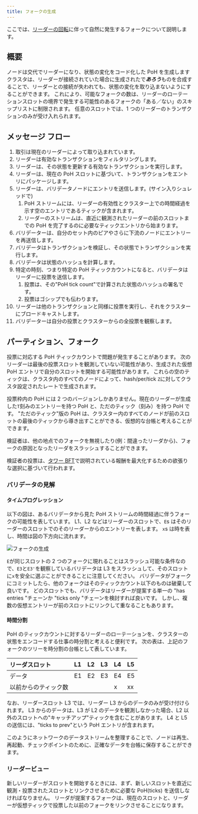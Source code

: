 ```yaml
---
title: フォークの生成
---
```


ここでは、[リーダーの回転](leader-rotation.md)に伴って自然に発生するフォークについて説明します。

## 概要

ノードは交代でリーダーになり、状態の変化をコード化した PoH を生成します クラスタは、リーダーが接続されていた場合に生成されたで***あろう***ものを合成することで、リーダーとの接続が失われても、状態の変化を取り込まないようにすることができます。 これにより、可能なフォークの数は、リーダーのローテーションスロットの境界で発生する可能性のあるフォークの「ある／ない」のスキップリストに制限されます。 任意のスロットでは、1 つのリーダーのトランザクションのみが受け入れられます。

## メッセージ フロー

1. 取引は現在のリーダーによって取り込まれています。
2. リーダーは有効なトランザクションをフィルタリングします。
3. リーダーは、その状態を更新する有効なトランザクションを実行します。
4. リーダーは、現在の PoH スロットに基づいて、トランザクションをエントリにパッケージします。
5. リーダーは、バリデータノードにエントリを送信します。\(サイン入りシュレッドで\)
   1. PoH ストリームには、リーダーの有効性とクラスター上での時間経過を示す空のエントリであるティックが含まれます。
   2. リーダーのストリームは、直近に観測されたリーダーの前のスロットまでの PoH を完了するのに必要なティックエントリから始まります。
6. バリデーターは、自分のセット内のピアやさらに下流のノードにエントリーを再送信します。
7. バリデータはトランザクションを検証し、その状態でトランザクションを実行します。
8. バリデータは状態のハッシュを計算します。
9. 特定の時刻、つまり特定の PoH ティックカウントになると、バリデータはリーダーに投票を送信します。
   1. 投票は、その"PoH tick count"で計算された状態のハッシュの署名です。
   2. 投票はゴシップでも伝わります。
10. リーダーは他のトランザクションと同様に投票を実行し、それをクラスターにブロードキャストします。
11. バリデーターは自分の投票とクラスターからの全投票を観察します。

## パーティション、フォーク

投票に対応する PoH ティックカウントで問題が発生することがあります。 次のリーダーは最後の投票スロットを観測していない可能性があり、生成された仮想 PoH エントリで自分のスロットを開始する可能性があります。 これらの空のティックは、クラスタ内のすべてのノードによって、hash/per/tick `Z`に対してクラスタ設定されたレートで生成されます。

投票枠内の PoH には 2 つのバージョンしかありません。現在のリーダーが生成した`T`刻みのエントリーを持つ PoH と、ただのティック（刻み）を持つ PoH です。 "ただのティック"版の PoH は、クラスター内のすべてのノードが前のスロットの最後のティックから導き出すことができる、仮想的な台帳と考えることができます。

検証者は、他の地点でのフォークを無視したり\(例：間違ったリーダから\)、フォークの原因となったリーダをスラッシュすることができます。

検証者の投票は、[タワー BFT](../implemented-proposals/tower-bft.md)で説明されている報酬を最大化するための欲張りな選択に基づいて行われます。

### バリデータの見解

#### タイムプログレッション

以下の図は、あるバリデータから見た PoH ストリームの時間経過に伴うフォークの可能性を表しています。 L1、L2 などはリーダーのスロットで、`E`s はそのリーダーのスロットでのそのリーダーからのエントリーを表します。 `x`s は時を表し、時間は図の下方向に流れます。

![フォークの生成](/img/fork-generation.svg)

`E`が同じスロットの 2 つのフォークに現れることはスラッシュ可能な条件なので、`E3`と`E3'`を観察しているバリデータは L3 をスラッシュして、そのスロットに`x`を安全に選ぶことができることに注意してください。 バリデータがフォークにコミットしたら、他のフォークはそのティックカウント以下のものは破棄して良いです。 どのスロットでも、バリデータはリーダーが提案する単一の "has entries "チェーンか "ticks only "チェーンを検討すれば良いです。 しかし、複数の仮想エントリーが前のスロットにリンクして重なることもあります。

#### 時間分割

PoH のティックカウントに対するリーダーのローテーションを、クラスターの状態をエンコードする仕事の時分割と考えると便利です。 次の表は、上記のフォークのツリーを時分割の台帳として表しています。

| リーダスロット       | L1  | L2  | L3  | L4  | L5  |
| :------------------- | :-- | :-- | :-- | :-- | :-- |
| データ               | E1  | E2  | E3  | E4  | E5  |
| 以前からのティック数 |     |     |     | x   | xx  |

なお、リーダースロット L3 では、リーダー L3 からのデータのみが受け付けられます。 L3 からのデータは、L3 が L2 のデータを観測しなかった場合、L2 以外のスロットへの"キャッチアップ"ティックを含むことがあります。 L4 と L5 の送信には、"ticks to prev"という PoH エントリが含まれます。

このようにネットワークのデータストリームを整理することで、ノードは再生、再起動、チェックポイントのために、正確なデータを台帳に保存することができます。

### リーダービュー

新しいリーダーがスロットを開始するときには、まず、新しいスロットを直近に観測・投票されたスロットとリンクさせるために必要な PoH\(ticks\) を送信しなければなりません。 リーダが提案するフォークは、現在のスロットと、リーダーが仮想ティックで投票した以前のフォークをリンクさせることになります。
